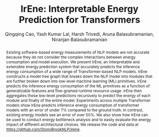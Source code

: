 ---
layout: publication
author: Qingqing Cao, Yash Kumar Lal, Harsh Trivedi, Aruna Balasubramanian, Niranjan Balasubramanian
journal: IJCNLP
title: "IrEne: Interpretable Energy Prediction for Transformers"
year: 2021
doi: 10.18653/v1/2021.acl-long.167
replication-package: https://github.com/StonyBrookNLP/irene
abstract: "Existing software-based energy measurements of NLP models are not accurate because they do not consider the complex interactions between energy consumption and model execution. We present IrEne, an interpretable and extensible energy prediction system that accurately predicts the inference energy consumption of a wide range of Transformer-based NLP models. IrEne constructs a model tree graph that breaks down the NLP model into modules that are further broken down into low-level machine learning (ML) primitives. IrEne predicts the inference energy consumption of the ML primitives as a function of generalizable features and fine-grained runtime resource usage. IrEne then aggregates these low-level predictions recursively to predict the energy of each module and finally of the entire model. Experiments across multiple Transformer models show IrEne predicts inference energy consumption of transformer models with an error of under 7% compared to the ground truth. In contrast, existing energy models see an error of over 50%. We also show how IrEne can be used to conduct energy bottleneck analysis and to easily evaluate the energy impact of different architectural choices. We release the code and data at https://github.com/StonyBrookNLP/irene."
bibtex: |-
  @inproceedings{DBLP:conf/acl/CaoLTBB20,
    author       = {Qingqing Cao and
                  Yash Kumar Lal and
                  Harsh Trivedi and
                  Aruna Balasubramanian and
                  Niranjan Balasubramanian},
    editor       = {Chengqing Zong and
                  Fei Xia and
                  Wenjie Li and
                  Roberto Navigli},
    title        = {IrEne: Interpretable Energy Prediction for Transformers},
    booktitle    = {Proceedings of the 59th Annual Meeting of the Association for Computational
                  Linguistics and the 11th International Joint Conference on Natural
                  Language Processing, {ACL/IJCNLP} 2021, (Volume 1: Long Papers), Virtual
                  Event, August 1-6, 2021},
    pages        = {2145--2157},
    publisher    = {Association for Computational Linguistics},
    year         = {2021},
    url          = {https://doi.org/10.18653/v1/2021.acl-long.167},
    doi          = {10.18653/V1/2021.ACL-LONG.167},
    timestamp    = {Mon, 09 Aug 2021 16:25:37 +0200},
    biburl       = {https://dblp.org/rec/conf/acl/CaoLTBB20.bib},
    bibsource    = {dblp computer science bibliography, https://dblp.org}
    }

# image: "garciamartin-estimation.png"
tags:
  - Transformer Models
  - Energy prediction
annotation: |-
  The paper proposes a model to estimate the energy consumption of Transformer-based NLP models. They achieve this by abstracting the model into a tree, dividing its components into modules (e.g. BertSelfAttention), which can be composed by other submodules, Machine Learning primitives (e.g. LayerNorm), and these are formed by math operations (e.g matrix multiplication). 

  The model is run once using just-in-time (JIT) instrumentation to build the tree using Pytorch API and extract relevant features from each of the nodes. These features are hardware-independent, like batch-size or floating point operations, and hardware-dependent, like GPU clock speed or GPU driver energy. Regression models are trained for each of the leaves of the tree using these features, and the estimation for parent nodes is computed bottom-up, using a weighted sum that is learned using node features.
show-thoughts: false
---
